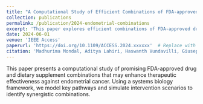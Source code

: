 ```yaml
---
title: "A Computational Study of Efficient Combinations of FDA-approved drugs and dietary supplements in Endometrial Cancer"
collection: publications
permalink: /publication/2024-endometrial-combinations
excerpt: 'This paper explores efficient combinations of FDA-approved drugs and dietary supplements in endometrial cancer through computational modeling.'
date: 2024-06-01
venue: 'IEEE Access'
paperurl: 'https://doi.org/10.1109/ACCESS.2024.xxxxxx'  # Replace with actual DOI link if available
citation: 'Madhurima Mondal, Aditya Lahiri, Haswanth Vundavilli, Giuseppe Del Priore, Norman Peter Reeves, and Aniruddha Datta. (2024). "A Computational Study of Efficient Combinations of FDA-approved drugs and dietary supplements in Endometrial Cancer." <i>IEEE Access</i>.'
---
```

This paper presents a computational study of promising FDA-approved drug and dietary supplement combinations that may enhance therapeutic effectiveness against endometrial cancer. Using a systems biology framework, we model key pathways and simulate intervention scenarios to identify synergistic combinations.
